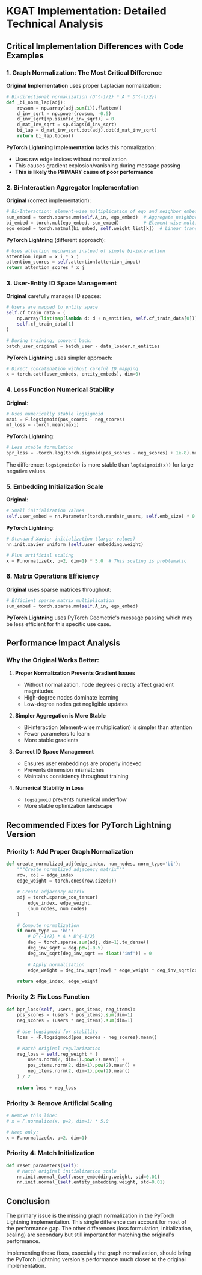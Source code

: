 # KGAT Implementation: Detailed Technical Analysis

## Critical Implementation Differences with Code Examples

### 1. Graph Normalization: The Most Critical Difference

**Original Implementation** uses proper Laplacian normalization:
```python
# Bi-directional normalization (D^{-1/2} * A * D^{-1/2})
def _bi_norm_lap(adj):
    rowsum = np.array(adj.sum(1)).flatten()
    d_inv_sqrt = np.power(rowsum, -0.5)
    d_inv_sqrt[np.isinf(d_inv_sqrt)] = 0.
    d_mat_inv_sqrt = sp.diags(d_inv_sqrt)
    bi_lap = d_mat_inv_sqrt.dot(adj).dot(d_mat_inv_sqrt)
    return bi_lap.tocoo()
```

**PyTorch Lightning Implementation** lacks this normalization:
- Uses raw edge indices without normalization
- This causes gradient explosion/vanishing during message passing
- **This is likely the PRIMARY cause of poor performance**

### 2. Bi-Interaction Aggregator Implementation

**Original** (correct implementation):
```python
# Bi-Interaction: element-wise multiplication of ego and neighbor embeddings
sum_embed = torch.sparse.mm(self.A_in, ego_embed)  # Aggregate neighbors
bi_embed = torch.mul(ego_embed, sum_embed)         # Element-wise multiplication
ego_embed = torch.matmul(bi_embed, self.weight_list[k])  # Linear transformation
```

**PyTorch Lightning** (different approach):
```python
# Uses attention mechanism instead of simple bi-interaction
attention_input = x_i * x_j
attention_scores = self.attention(attention_input)
return attention_scores * x_j
```

### 3. User-Entity ID Space Management

**Original** carefully manages ID spaces:
```python
# Users are mapped to entity space
self.cf_train_data = (
    np.array(list(map(lambda d: d + n_entities, self.cf_train_data[0]))),
    self.cf_train_data[1]
)

# During training, convert back:
batch_user_original = batch_user - data_loader.n_entities
```

**PyTorch Lightning** uses simpler approach:
```python
# Direct concatenation without careful ID mapping
x = torch.cat([user_embeds, entity_embeds], dim=0)
```

### 4. Loss Function Numerical Stability

**Original**:
```python
# Uses numerically stable logsigmoid
maxi = F.logsigmoid(pos_scores - neg_scores)
mf_loss = -torch.mean(maxi)
```

**PyTorch Lightning**:
```python
# Less stable formulation
bpr_loss = -torch.log(torch.sigmoid(pos_scores - neg_scores) + 1e-8).mean()
```

The difference: `logsigmoid(x)` is more stable than `log(sigmoid(x))` for large negative values.

### 5. Embedding Initialization Scale

**Original**:
```python
# Small initialization values
self.user_embed = nn.Parameter(torch.randn(n_users, self.emb_size) * 0.01)
```

**PyTorch Lightning**:
```python
# Standard Xavier initialization (larger values)
nn.init.xavier_uniform_(self.user_embedding.weight)

# Plus artificial scaling
x = F.normalize(x, p=2, dim=1) * 5.0  # This scaling is problematic
```

### 6. Matrix Operations Efficiency

**Original** uses sparse matrices throughout:
```python
# Efficient sparse matrix multiplication
sum_embed = torch.sparse.mm(self.A_in, ego_embed)
```

**PyTorch Lightning** uses PyTorch Geometric's message passing which may be less efficient for this specific use case.

## Performance Impact Analysis

### Why the Original Works Better:

1. **Proper Normalization Prevents Gradient Issues**
   - Without normalization, node degrees directly affect gradient magnitudes
   - High-degree nodes dominate learning
   - Low-degree nodes get negligible updates

2. **Simpler Aggregation is More Stable**
   - Bi-interaction (element-wise multiplication) is simpler than attention
   - Fewer parameters to learn
   - More stable gradients

3. **Correct ID Space Management**
   - Ensures user embeddings are properly indexed
   - Prevents dimension mismatches
   - Maintains consistency throughout training

4. **Numerical Stability in Loss**
   - `logsigmoid` prevents numerical underflow
   - More stable optimization landscape

## Recommended Fixes for PyTorch Lightning Version

### Priority 1: Add Proper Graph Normalization
```python
def create_normalized_adj(edge_index, num_nodes, norm_type='bi'):
    """Create normalized adjacency matrix"""
    row, col = edge_index
    edge_weight = torch.ones(row.size(0))
    
    # Create adjacency matrix
    adj = torch.sparse_coo_tensor(
        edge_index, edge_weight, 
        (num_nodes, num_nodes)
    )
    
    # Compute normalization
    if norm_type == 'bi':
        # D^{-1/2} * A * D^{-1/2}
        deg = torch.sparse.sum(adj, dim=1).to_dense()
        deg_inv_sqrt = deg.pow(-0.5)
        deg_inv_sqrt[deg_inv_sqrt == float('inf')] = 0
        
        # Apply normalization
        edge_weight = deg_inv_sqrt[row] * edge_weight * deg_inv_sqrt[col]
    
    return edge_index, edge_weight
```

### Priority 2: Fix Loss Function
```python
def bpr_loss(self, users, pos_items, neg_items):
    pos_scores = (users * pos_items).sum(dim=1)
    neg_scores = (users * neg_items).sum(dim=1)
    
    # Use logsigmoid for stability
    loss = -F.logsigmoid(pos_scores - neg_scores).mean()
    
    # Match original regularization
    reg_loss = self.reg_weight * (
        users.norm(2, dim=1).pow(2).mean() +
        pos_items.norm(2, dim=1).pow(2).mean() +
        neg_items.norm(2, dim=1).pow(2).mean()
    ) / 2
    
    return loss + reg_loss
```

### Priority 3: Remove Artificial Scaling
```python
# Remove this line:
# x = F.normalize(x, p=2, dim=1) * 5.0

# Keep only:
x = F.normalize(x, p=2, dim=1)
```

### Priority 4: Match Initialization
```python
def reset_parameters(self):
    # Match original initialization scale
    nn.init.normal_(self.user_embedding.weight, std=0.01)
    nn.init.normal_(self.entity_embedding.weight, std=0.01)
```

## Conclusion

The primary issue is the missing graph normalization in the PyTorch Lightning implementation. This single difference can account for most of the performance gap. The other differences (loss formulation, initialization, scaling) are secondary but still important for matching the original's performance.

Implementing these fixes, especially the graph normalization, should bring the PyTorch Lightning version's performance much closer to the original implementation.